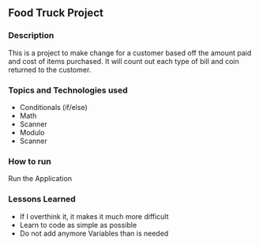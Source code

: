 ## Food Truck Project


### Description

This is a project to make change for a customer based off the amount paid and cost of items purchased. It will count out each type of bill and coin returned to the customer.

### Topics and Technologies used
* Conditionals (if/else)
* Math
* Scanner
* Modulo
* Scanner


### How to run
 Run the Application

### Lessons Learned
* If I overthink it, it makes it much more difficult
* Learn to code as simple as possible
* Do not add anymore Variables than is needed
